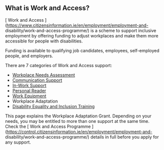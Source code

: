 ##  What is Work and Access?

[ Work and Access
](https://www.citizensinformation.ie/en/employment/employment-and-
disability/work-and-access-programme/) is a scheme to support inclusive
employment by offering funding to adjust workplaces and make them more
accessible for people with disabilities.

Funding is available to qualifying job candidates, employees, self-employed
people, and employers.

There are 7 categories of Work and Access support:

  * [ Workplace Needs Assessment ](/en/employment/employment-and-disability/work-and-access-workplace-needs-assessment-grant/)
  * [ Communication Support ](/en/employment/employment-and-disability/work-and-access-communication-support-grant/)
  * [ In-Work Support ](/en/employment/employment-and-disability/work-and-access-in-work-support-grant/)
  * [ Personal Reader ](/en/employment/employment-and-disability/personal-reader-grant/)
  * [ Work Equipment ](/en/employment/employment-and-disability/work-and-access-workplace-equipment-grant/)
  * Workplace Adaptation 
  * [ Disability Equality and Inclusion Training ](/en/employment/employment-and-disability/disability-equality-and-inclusion-training-grant/)

This page explains the Workplace Adaptation Grant. Depending on your needs,
you may be entitled to more than one support at the same time. Check the [
Work and Access Programme
](https://control.citizensinformation.ie/en/employment/employment-and-
disability/work-and-access-programme/) details in full before you apply for
any support.
